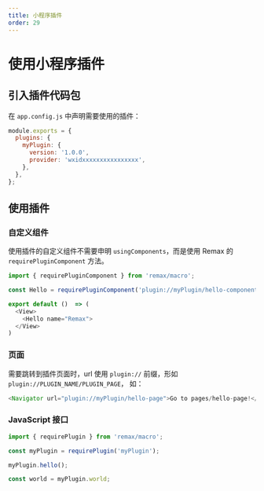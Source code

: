 ```yaml
---
title: 小程序插件
order: 29
---
```


# 使用小程序插件

## 引入插件代码包

在 `app.config.js` 中声明需要使用的插件：

```javascript
module.exports = {
  plugins: {
    myPlugin: {
      version: '1.0.0',
      provider: 'wxidxxxxxxxxxxxxxxxx',
    },
  },
};
```

## 使用插件

### 自定义组件

使用插件的自定义组件不需要申明 `usingComponents`，而是使用 Remax 的 `requirePluginComponent` 方法。

```javascript
import { requirePluginComponent } from 'remax/macro';

const Hello = requirePluginComponent('plugin://myPlugin/hello-component');

export default ()  => (
  <View>
    <Hello name="Remax">
  </View>
)
```

### 页面

需要跳转到插件页面时，url 使用 `plugin://` 前缀，形如 `plugin://PLUGIN_NAME/PLUGIN_PAGE`， 如：

```javascript
<Navigator url="plugin://myPlugin/hello-page">Go to pages/hello-page!</Navigator>
```

### JavaScript 接口

```javascript
import { requirePlugin } from 'remax/macro';

const myPlugin = requirePlugin('myPlugin');

myPlugin.hello();

const world = myPlugin.world;
```
